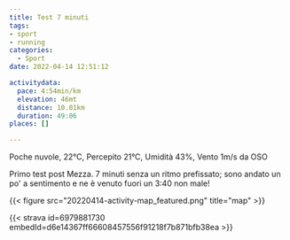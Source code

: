 ```yaml
---
title: Test 7 minuti
tags:
- sport
- running
categories: 
  - Sport
date: 2022-04-14 12:51:12

activitydata:
  pace: 4:54min/km
  elevation: 46mt
  distance: 10.01km
  duration: 49:06
places: []

---
```


Poche nuvole, 22°C, Percepito 21°C, Umidità 43%, Vento 1m/s da OSO

<!--more-->

Primo test post Mezza.
7 minuti senza un ritmo prefissato; sono andato un po' a sentimento e ne è venuto fuori un 3:40 non male!

{{<  figure src="20220414-activity-map_featured.png" title="map" >}}

{{< strava id=6979881730 embedId=d6e14367ff66608457556f91218f7b871bfb38ea >}}
